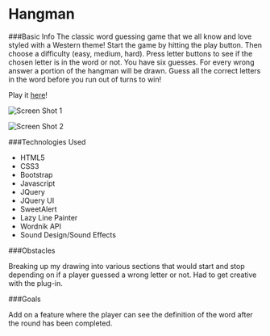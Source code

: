 # Hangman

###Basic Info
The classic word guessing game that we all know and love styled with a Western theme! Start the game by hitting the play button. Then choose a difficulty (easy, medium, hard). Press letter buttons to see if the chosen letter is in the word or not. You have six guesses. For every wrong answer a portion of the hangman will be drawn. Guess all the correct letters in the word before you run out of turns to win!

Play it [here](http://thecodingcarlson.github.io/Hangman)!

![Screen Shot 1](/assets/screen_shots/screen_shots_1.png)

![Screen Shot 2](/assets/screen_shots/screen_shots_2.png)

###Technologies Used
* HTML5
* CSS3
* Bootstrap
* Javascript
* JQuery
* JQuery UI
* SweetAlert
* Lazy Line Painter
* Wordnik API
* Sound Design/Sound Effects

###Obstacles

Breaking up my drawing into various sections that would start and stop depending on if a player guessed a wrong letter or not. Had to get creative with the plug-in.

###Goals

Add on a feature where the player can see the definition of the word after the round has been completed.




